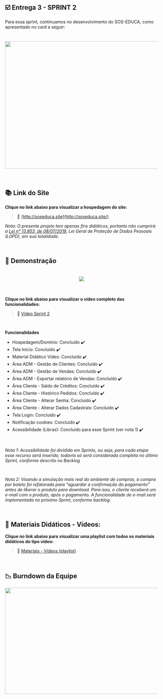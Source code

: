 ## :ballot_box_with_check: Entrega 3 - SPRINT 2

Para essa sprint, continuamos no desenvolvimento do SOS-EDUCA, como apresentado no card a seguir:

<h1 align="center"> <img src = "/Imagens Geral/card2.png" width="710" height="420" /></h1>

<br>

## :books: Link do Site

**Clique no link abaixo para visualizar a hospedagem do site:**

>  :key: [http://soseduca.site](http://soseduca.site/)
 
  _Nota: O presente projeto tem apenas fins didáticos, portanto não cumprirá a [Lei n° 13.853, de 08/07/2019](http://www.planalto.gov.br/ccivil_03/_ato2019-2022/2019/lei/l13853.htm), Lei Geral de Proteção de Dados Pessoais (LGPD), em sua totalidade._
 
<br>

## :mag_right: Demonstração 

<h1 align="center"> <img src = "/Imagens Geral/Sprint 2 (6) (1).gif"/></h1>

<br>

**Clique no link abaixo para visualizar o vídeo completo das funcionalidades:**  
> :movie_camera: [Vídeo Sprint 2](https://www.youtube.com/watch?v=ZNVqFKkJuD8&feature=youtu.be&ab_channel=soseduca)

<br>
 
 **Funcionalidades**

* Hospedagem/Domínio: Concluído :heavy_check_mark:
* Tela Início: Concluído :heavy_check_mark:
* Material Didático Vídeo: Concluído :heavy_check_mark:
* Área ADM - Gestão de Clientes: Concluído :heavy_check_mark:
* Área ADM - Gestão de Vendas: Concluído :heavy_check_mark:
* Área ADM - Exportar relatório de Vendas: Concluído :heavy_check_mark:
* Área Cliente - Saldo de Créditos: Concluído :heavy_check_mark:
* Área Cliente - Histórico Pedidos: Concluído :heavy_check_mark:
* Área Cliente - Alterar Senha: Concluído :heavy_check_mark:
* Área Cliente - Alterar Dados Cadastrais: Concluído :heavy_check_mark:
* Tela Login: Concluído :heavy_check_mark:
* Notificação cookies: Concluído :heavy_check_mark:
* Acessibilidade (Libras): Concluído para esse Sprint (ver nota 1) :heavy_check_mark:
 
 <br> 
 
_Nota 1: Acessibilidade foi dividida em Sprints, ou seja, para cada etapa esse recurso será inserido, todavia só será considerada completa no último Sprint, conforme descrito no Backlog_
 
 <br> 
 
 _Nota 2: Visando a simulação mais real do ambiente de compras, a compra por boleto foi refatorada para "aguardar a confirmação do pagamento" antes de liberar o produto para download. Para isso, o cliente receberá um e-mail com o produto, após o pagamento. A funcionalidade de e-mail será implementada no próximo Sprint, conforme backlog._
 
 <br> 

 ## :cinema: Materiais Didáticos - Vídeos:

**Clique no link abaixo para visualizar uma playlist com todos os materiais didáticos do tipo vídeo:**  

> :movie_camera:  [Materiais - Vídeos (playlist)](https://www.youtube.com/watch?v=9DbPImwFvUk&list=PL94iJfytd-50M5jZ52R7rGIdA7n2RwQuC&ab_channel=soseduca)

<br>

## :chart_with_downwards_trend: Burndown da Equipe

<img src = "/Imagens Geral/burndown2.png" width="3000" height="350"/></h1>

<br>
